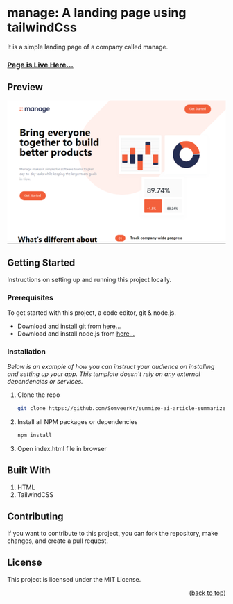 <a name="readme-top"></a>

# manage: A landing page using tailwindCss
It is a simple landing page of a company called manage.

### [Page is Live Here...](https://somveerkr.github.io/manage-landingPage/)

## Preview
![manage screenshot](./images/manage.PNG)

<!-- GETTING STARTED -->
## Getting Started

Instructions on setting up and running this project locally.

### Prerequisites

To get started with this project, a code editor, git & node.js.
* Download and install git from [here...](https://git-scm.com/)
* Download and install node.js from [here...](https://nodejs.org/en)

### Installation

_Below is an example of how you can instruct your audience on installing and setting up your app. This template doesn't rely on any external dependencies or services._

1. Clone the repo
   ```sh
   git clone https://github.com/SomveerKr/summize-ai-article-summarizer.git
   ```
2. Install all NPM packages or dependencies
   ```sh
   npm install
   ```
3. Open index.html file in browser

## Built With
1. HTML
2. TailwindCSS


## Contributing
If you want to contribute to this project, you can fork the repository, make changes, and create a pull request.

## License
This project is licensed under the MIT License.

<p align="right">(<a href="#readme-top">back to top</a>)</p>

